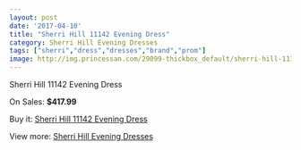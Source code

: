 ```yaml
---
layout: post
date: '2017-04-10'
title: "Sherri Hill 11142 Evening Dress"
category: Sherri Hill Evening Dresses
tags: ["sherri","dress","dresses","brand","prom"]
image: http://img.princessan.com/29099-thickbox_default/sherri-hill-11142-evening-dress.jpg
---
```

Sherri Hill 11142 Evening Dress

On Sales: **$417.99**
<a href="https://www.princessan.com/en/13244-sherri-hill-11142-evening-dress.html"><amp-img layout="responsive" width="600" height="600" src="//img.princessan.com/29099-thickbox_default/sherri-hill-11142-evening-dress.jpg" alt="Sherri Hill 11142 Evening Dress 0" /></a>

Buy it: [Sherri Hill 11142 Evening Dress](https://www.princessan.com/en/13244-sherri-hill-11142-evening-dress.html "Sherri Hill 11142 Evening Dress")

View more: [Sherri Hill Evening Dresses](https://www.princessan.com/en/95- "Sherri Hill Evening Dresses")